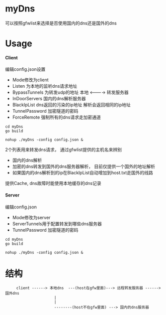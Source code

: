 # myDns

可以按照gfwlist来选择是否使用国内的dns还是国外的dns
 

# Usage


#### Client

编辑config.json设置
- Mode修改为client
- Listen 为本地的监听dns请求地址
- BypassTunnels 为转发udp的地址  本地  <----> 转发服务器
- InDoorServers 国内的dns解析服务器
- BlackIpList dns返回的污染的ip地址 解析会返回相同的ip地址
- TunnelPassword 加密隧道的密码
- ForceRemote 强制所有的dns请求走加密通道

```
cd myDns
go build

nohup ./myDns -config config.json &
```


2个列表用来转发dns请求， 通过gfwlist提供的主机名来辨别
- 国内的dns解析
- 加密的dns转发到国外的dns服务器解析， 目前仅提供一个国外的地址解析
- 如果国内的dns解析到的ip在BlackIpList自动增加到host.txt走国外的线路

提供Cache, dns故障时能使用本地缓存的dns记录

#### Server
编辑config.json
- Mode修改为server
- ServerTunnels用于配置转发到哪些dns服务器
- TunnelPassword 加密隧道的密码

```
cd myDns
go build

nohup ./myDns -config config.json &
```

# 结构

```
     client ------> 本地dns  ---(host在gfw里面)---> 远程转发服务器 ------> 国外dns
	                  |
	                  |
	                  --------(host不在gfw里面) ---> 国内的dns服务器

```

